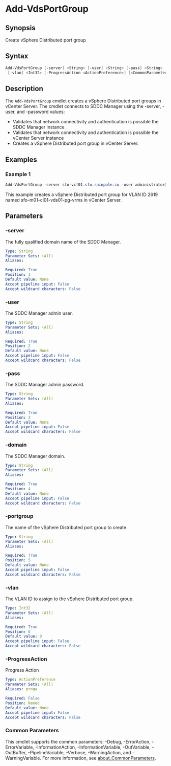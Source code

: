# Add-VdsPortGroup

## Synopsis

Create vSphere Distributed port group

## Syntax

```powershell
Add-VdsPortGroup [-server] <String> [-user] <String> [-pass] <String> [-domain] <String> [-portgroup] <String>
 [-vlan] <Int32> [-ProgressAction <ActionPreference>] [<CommonParameters>]
```

## Description

The `Add-VdsPortGroup` cmdlet creates a vSphere Distributed port groups in vCenter Server.
The cmdlet connects
to SDDC Manager using the -server, -user, and -password values:

- Validates that network connectivity and authentication is possible the SDDC Manager instance
- Validates that network connectivity and authentication is possible the vCenter Server instance
- Creates a vSphere Distributed port group in vCenter Server.

## Examples

### Example 1

```powershell
Add-VdsPortGroup -server sfo-vcf01.sfo.rainpole.io -user administrator@vsphere.local -pass VMw@re1! -domain sfo-m01 -portgroup sfo-m01-cl01-vds01-pg-vrms -vlan 2619
```

This example creates a vSphere Distributed port group for VLAN ID 2619 named sfo-m01-cl01-vds01-pg-vrms in vCenter Server.

## Parameters

### -server

The fully qualified domain name of the SDDC Manager.

```yaml
Type: String
Parameter Sets: (All)
Aliases:

Required: True
Position: 1
Default value: None
Accept pipeline input: False
Accept wildcard characters: False
```

### -user

The SDDC Manager admin user.

```yaml
Type: String
Parameter Sets: (All)
Aliases:

Required: True
Position: 2
Default value: None
Accept pipeline input: False
Accept wildcard characters: False
```

### -pass

The SDDC Manager admin password.

```yaml
Type: String
Parameter Sets: (All)
Aliases:

Required: True
Position: 3
Default value: None
Accept pipeline input: False
Accept wildcard characters: False
```

### -domain

The SDDC Manager domain.

```yaml
Type: String
Parameter Sets: (All)
Aliases:

Required: True
Position: 4
Default value: None
Accept pipeline input: False
Accept wildcard characters: False
```

### -portgroup

The name of the vSphere Distributed port group to create.

```yaml
Type: String
Parameter Sets: (All)
Aliases:

Required: True
Position: 5
Default value: None
Accept pipeline input: False
Accept wildcard characters: False
```

### -vlan

The VLAN ID to assign to the vSphere Distributed port group.

```yaml
Type: Int32
Parameter Sets: (All)
Aliases:

Required: True
Position: 6
Default value: 0
Accept pipeline input: False
Accept wildcard characters: False
```

### -ProgressAction

Progress Action

```yaml
Type: ActionPreference
Parameter Sets: (All)
Aliases: proga

Required: False
Position: Named
Default value: None
Accept pipeline input: False
Accept wildcard characters: False
```

### Common Parameters

This cmdlet supports the common parameters: -Debug, -ErrorAction, -ErrorVariable, -InformationAction, -InformationVariable, -OutVariable, -OutBuffer, -PipelineVariable, -Verbose, -WarningAction, and -WarningVariable. For more information, see [about_CommonParameters](http://go.microsoft.com/fwlink/?LinkID=113216).

